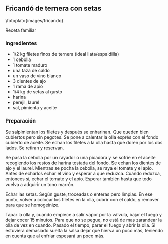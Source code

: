 ## Fricandó de ternera con setas

\fotoplato{images/fricando}

Receta familiar

### Ingredientes

- 1/2 kg filetes finos de ternera (ideal llata/espaldilla)
- 1 cebolla
- 1 tomate maduro
- una taza de caldo
- un vaso de vino blanco
- 3 dientes de ajo
- 1 rama de apio
- 1/4 kg de setas al gusto
- harina
- perejil, laurel
- sal, pimienta y aceite

### Preparación

Se salpimientan los filetes y después se enharinan.
Que queden bien cubiertos pero sin pegotes.
Se pone a calentar la olla exprés con el fondo cubierto de aceite.
Se echan los filetes a la olla hasta que doren por los dos lados.
Se retiran y reservan.

Se pasa la cebolla por un rayador o una picadora y se sofrie
en el aceite recogiendo los restos de harina tostada del fondo.
Se echan los dientes de ajo y el laurel.
Mientras se pocha la cebolla, se raya el tomate y el apio.
Antes de echarlos echar el vino y esperar a que reduzca.
Cuando reduzca, entonces sí, echar el tomate y el apio.
Esperar también hasta que todo vuelva a adquirir un tono marrón.

Echar las setas. Según guste, troceadas o enteras pero limpias.
En ese punto, volver a colocar los filetes en la olla,
cubrir con el caldo, y remover para que se homogeinize.

Tapar la olla y, cuando empiece a salir vapor por la válvula,
bajar el fuego y dejar cocer 15 minutos.
Para que no se pegue, no está de mas zarandear la olla de vez en cuando.
Pasado el tiempo, parar el fuego y abrir la olla.
Si estuviera demasiado suelta la salsa dejar que hierva un poco más,
teniendo en cuenta que al enfriar espesará un poco más.



